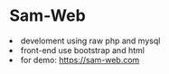 # Sam-Web

<li>develoment using raw php and mysql</li>
<li>front-end use bootstrap and html</li>

<li>for demo: <a href="https://sam-web.com">https://sam-web.com</a></li>
